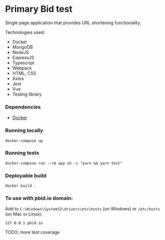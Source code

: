 # Primary Bid test

Single page application that provides URL shortening functionality.

Technologies used:
* Docker
* MongoDB
* NodeJS
* ExpressJS
* Typescript
* Webpack
* HTML, CSS
* Axios
* Jest
* Vue
* Testing library

### Dependencies
* [Docker](https://www.docker.com/products/docker-desktop)

### Running locally
```shell
docker-compose up
```

### Running tests
```shell
docker-compose run --rm app sh -c "yarn && yarn test"
```

### Deployable build
```shell
docker build .
```

### To use with pbid.io domain:

Add to `C:\Windows\System32\drivers\etc\hosts` (on Windows) or `/etc/hosts` (on Mac or Linux):

    127.0.0.1 pbid.io


TODO: more test coverage
